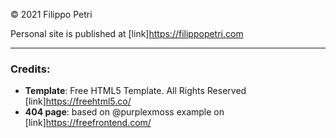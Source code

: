 &copy; 2021 Filippo Petri

Personal site is published at [link]https://filippopetri.com

___

### Credits:
- **Template**: Free HTML5 Template. All Rights Reserved [link]https://freehtml5.co/
- **404 page**: based on @purplexmoss example on [link]https://freefrontend.com/
